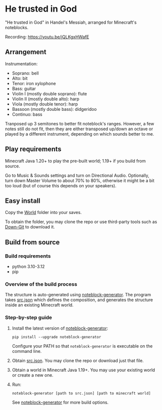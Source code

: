 # He trusted in God
"He trusted in God" in Handel's Messiah, arranged for Minecraft's noteblocks.

Recording: https://youtu.be/jQLKgxHWafE

## Arrangement
Instrumentation:
* Soprano: bell
* Alto: bit
* Tenor: iron xylophone
* Bass: guitar
* Violin I (mostly double soprano): flute
* Violin II (mostly double alto): harp
* Viola (mostly double tenor): harp
* Bassoon (mostly double bass): didgeridoo
* Continuo: bass

Tranposed up 3 semitones to better fit noteblock's ranges. However, a few notes still do not fit, then they are either transposed up/down an octave or played by a different instrument, depending on which sounds better to me.

## Play requirements
Minecraft Java 1.20+ to play the pre-built world; 1.19+ if you build from source.

Go to Music & Sounds settings and turn on Directional Audio. Optionally, turn down Master Volume to about 70% to 80%, otherwise it might be a bit too loud (but of course this depends on your speakers).


## Easy install 
Copy the [World](https://github.com/FelixFourcolor/He-trusted-in-God/tree/main/World) folder into your saves. 

To obtain the folder, you may clone the repo or use third-party tools such as [Down-Git](https://minhaskamal.github.io/DownGit) to download it.

## Build from source
### Build requirements
* python 3.10-3.12
* pip

### Overview of the build process
The structure is auto-generated using [noteblock-generator](https://pypi.org/project/noteblock-generator/). The program takes [src.json](https://github.com/FelixFourcolor/He-trusted-in-God/blob/main/src.json) which defines the composition, and generates the structure inside an existing Minecraft world.

### Step-by-step guide

1. Install the latest version of [noteblock-generator](https://pypi.org/project/noteblock-generator/):
    ```
    pip install --upgrade noteblock-generator
    ```
    Configure your PATH so that `noteblock-generator` is executable on the command line.

2. Obtain [src.json](https://github.com/FelixFourcolor/He-trusted-in-God/blob/main/src.json). You may clone the repo or download just that file.

3. Obtain a world in Minecraft Java 1.19+. You may use your existing world or create a new one.

4. Run:
    ```
    noteblock-generator [path to src.json] [path to minecraft world]
    ```
    See [noteblock-generator](https://pypi.org/project/noteblock-generator/) for more build options.
